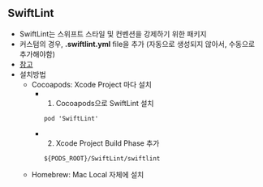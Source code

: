 ## SwiftLint
- SwiftLint는 스위프트 스타일 및 컨벤션을 강제하기 위한 패키지
- 커스텀의 경우, **.swiftlint.yml** file을 추가 (자동으로 생성되지 않아서, 수동으로 추가해야함)
- [참고](https://github.com/realm/SwiftLint)
- 설치방법
  - Cocoapods: Xcode Project 마다 설치
    - 1. Cocoapods으로 SwiftLint 설치
      ```
      pod 'SwiftLint'
      ```
    - 2. Xcode Project Build Phase 추가
      ```
      ${PODS_ROOT}/SwiftLint/swiftlint
      ```
  - Homebrew: Mac Local 자체에 설치
